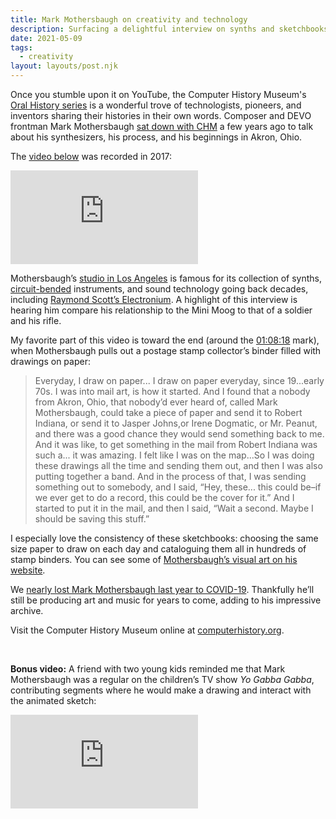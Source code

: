 ```yaml
---
title: Mark Mothersbaugh on creativity and technology
description: Surfacing a delightful interview on synths and sketchbooks.
date: 2021-05-09
tags:
  - creativity
layout: layouts/post.njk
---
```


Once you stumble upon it on YouTube, the Computer History Museum's [Oral History series](https://www.youtube.com/playlist?list=PLQsxaNhYv8daKdGi7s85ubzbWdTB36-_q) is a wonderful trove of technologists, pioneers, and inventors sharing their histories in their own words. Composer and DEVO frontman Mark Mothersbaugh [sat down with CHM](https://archive.computerhistory.org/resources/access/text/2018/02/102738588-05-01-acc.pdf) a few years ago to talk about his synthesizers, his process, and his beginnings in Akron, Ohio.

The [video below](https://www.youtube.com/watch?v=YfeLBV3J6NI) was recorded in 2017:

<div class="video-container">
<iframe src="https://www.youtube-nocookie.com/embed/YfeLBV3J6NI" frameborder="0" allow="accelerometer; autoplay; clipboard-write; encrypted-media; gyroscope; picture-in-picture" allowfullscreen></iframe>
</div>

Mothersbaugh’s [studio in Los Angeles](http://mutato.com/) is famous for its collection of synths, [circuit-bended](https://en.wikipedia.org/wiki/Circuit_bending) instruments, and sound technology going back decades, including [Raymond Scott’s Electronium](https://en.wikipedia.org/wiki/Electronium). A highlight of this interview is hearing him compare his relationship to the Mini Moog to that of a soldier and his rifle.

My favorite part of this video is toward the end (around the <a href="https://youtu.be/YfeLBV3J6NI?t=4098">01:08:18</a> mark), when Mothersbaugh pulls out a postage stamp collector’s binder filled with drawings on paper:

<blockquote>
Everyday, I draw on paper... I draw on paper everyday, since 19...early 70s. I was into mail art, is how it started. And I found that a nobody from Akron, Ohio, that nobody’d ever heard of, called Mark Mothersbaugh, could take a piece of paper and send it to Robert Indiana, or send it to Jasper Johns,or Irene Dogmatic, or Mr. Peanut, and there was a good chance they would send something back to me. And it was like, to get something in the mail from Robert Indiana was such a... it was amazing. I felt like I was on the map...So I was doing these drawings all the time and sending them out, and then I was also putting together a band. And in the process of that, I was sending something out to somebody, and I said, “Hey, these... this could be&ndash;if we ever get to do a record, this could be the cover for it.” And I started to put it in the mail, and then I said, “Wait a second. Maybe I should be saving this stuff.”
</blockquote>

I especially love the consistency of these sketchbooks: choosing the same size paper to draw on each day and cataloguing them all in hundreds of stamp binders. You can see some of [Mothersbaugh’s visual art on his website](https://markmothersbaughart.com/art/).

We [nearly lost Mark Mothersbaugh last year to COVID-19](https://pitchfork.com/news/devos-mark-mothersbaugh-opens-up-about-covid-19-hospitalization-and-recovery/). Thankfully he’ll still be producing art and music for years to come, adding to his impressive archive.

Visit the Computer History Museum online at [computerhistory.org](https://computerhistory.org/).

&nbsp;

<strong>Bonus video:</strong> A friend with two young kids reminded me that Mark Mothersbaugh was a regular on the children’s TV show <i>Yo Gabba Gabba</i>, contributing segments where he would make a drawing and interact with the animated sketch:

<div class="video-container">
<iframe src="https://www.youtube-nocookie.com/embed/OAhgmddOoYU" frameborder="0" allow="accelerometer; autoplay; clipboard-write; encrypted-media; gyroscope; picture-in-picture" allowfullscreen></iframe>
</div>
